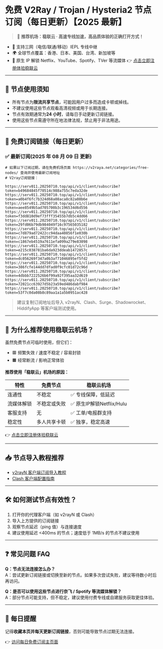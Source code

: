 # 免费 V2Ray / Trojan / Hysteria2 节点订阅（每日更新）【2025 最新】

> 🎯 **推荐机场：稳联云 · 高速专线加速，高品质体验的正确打开方式！**

- 📶 支持三网（电信/联通/移动）IEPL 专线中继
- 🌍 全球节点覆盖：香港、日本、美国、台湾、新加坡等
- 🚀 原生 IP 解锁 Netflix、YouTube、Spotify、TVer 等流媒体
  👉 [点击立即注册体验稳联云](https://v2raya.net/goto/stablenet2)

---

## 📌 节点使用须知

- 所有节点为**限流共享节点**，可能因用户过多而造成卡顿或掉线。
- 不建议使用这些节点观看高清视频或用于长期连接。
- 节点有效期通常为**24 小时**，请每日手动更新订阅链接。
- 使用这些节点需遵守所在地法律法规，禁止用于非法用途。

---

## 🔗 免费订阅链接（每日更新）

### ✅ 最新订阅(2025 年 08 月 09 日 更新)

```code
# 如果以下订阅过期，请在免费机场页面 https://v2raya.net/categories/free-nodes/ 查询并使用最新订阅地址
# V2ray订阅链接：

https://serv011.20250710.top/api/v1/client/subscribe?token=b49684845f70514c988a755c7eda32de
https://serv011.20250710.top/api/v1/client/subscribe?token=a0b4f6fc7b324d68a08aca8c82a08b6e
https://serv011.20250710.top/api/v1/client/subscribe?token=aee8549b5ad705700b3c196534d6d556
https://serv011.20250710.top/api/v1/client/subscribe?token=f3dd810d9ef73fff35455b7db5c4dd66
https://serv011.20250710.top/api/v1/client/subscribe?token=29fd06b79db984049f16c97565035182
https://serv011.20250710.top/api/v1/client/subscribe?token=c7d879ad72422cc94daa40856f1e030b
https://serv011.20250710.top/api/v1/client/subscribe?token=c1867eb4519a7611efa099a279e83098
https://serv011.20250710.top/api/v1/client/subscribe?token=e215c038781ba6da923ddeab1472857c
https://serv011.20250710.top/api/v1/client/subscribe?token=dc056269f347a0b3af71046895ef5fd2
https://serv011.20250710.top/api/v1/client/subscribe?token=386fcfe144dd7dfad0f9cfc01d72c96d
https://serv011.20250710.top/api/v1/client/subscribe?token=4dbbb7222526b6f99a92f395aa32d619
https://serv011.20250710.top/api/v1/client/subscribe?token=72021cc63927d5b23a59ed486dabf984
https://serv011.20250710.top/api/v1/client/subscribe?token=53f7c0da08b8c89aa1a1a5b0951ac428

```

> 建议复制订阅地址后导入 v2rayN、Clash、Surge、Shadowrocket、HiddifyApp 等客户端测试使用。

---

## 🚀 为什么推荐使用稳联云机场？

虽然免费节点可临时使用，但它们：

- 🟥 频繁失效 / 速度不稳定 / 容易封锁
- 🟧 经常断流 / 影响正常体验

**推荐使用「稳联云」机场的原因：**

| 特性 | 免费节点 | 稳联云机场 |
|------|----------|-------------|
| 连通性 | 不稳定 | ✅ 专线保障，低延迟 |
| 流媒体解锁 | 不稳定或失败 | ✅ 原生IP解锁Netflix/Hulu |
| 客服支持 | 无 | ✅ 工单/电报群支持 |
| 稳定性 | 多人共享卡顿 | ✅ 独享，稳定高速 |

👉 [点击立即注册体验稳联云](https://v2raya.net/goto/stablenet2)

---

## 📥 节点导入教程推荐

- [v2rayN 客户端订阅导入教程](https://www.v2raya.net/manual/import.html)
- [Clash 客户端配置指南](https://www.v2raya.net/manual/auto-pull.html)

---

## 🛠 如何测试节点有效性？

1. 打开你的代理客户端（如 v2rayN 或 Clash）
2. 导入上方提供的订阅链接
3. 观察节点延迟（ping 值）与连接速度
4. 建议使用延迟 <400ms 的节点；速度低于 1MB/s 的节点不建议使用

---

## ❓ 常见问题 FAQ

**Q：节点无法连接怎么办？**  
A：尝试更新订阅链接或切换至新的节点。如果多次尝试失败，建议等待数小时后再访问。

**Q：是否可以使用这些节点进行奈飞 / Spotify 等流媒体解锁？**  
A：部分节点可能支持，但不稳定，建议使用付费专线或自建服务获取更佳体验。

---

## 📅 每日提醒

记得**收藏本页并每天更新订阅链接**，否则可能导致节点过期无法连接。

👉 [访问每日免费订阅主页面](https://www.v2raya.net/free-nodes/free-v2ray-node-subscriptions.html)
